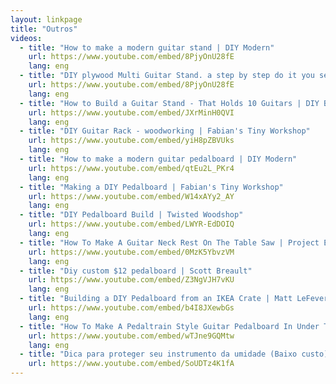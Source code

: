 ```yaml
---
layout: linkpage
title: "Outros"
videos:
  - title: "How to make a modern guitar stand | DIY Modern"
    url: https://www.youtube.com/embed/8PjyOnU28fE
    lang: eng
  - title: "DIY plywood Multi Guitar Stand. a step by step do it you self workshop video | The Massacoustics"
    url: https://www.youtube.com/embed/8PjyOnU28fE
    lang: eng
  - title: "How to Build a Guitar Stand - That Holds 10 Guitars | DIY Builds"
    url: https://www.youtube.com/embed/JXrMinH0QVI
    lang: eng
  - title: "DIY Guitar Rack - woodworking | Fabian's Tiny Workshop"
    url: https://www.youtube.com/embed/yiH8pZBVUks
    lang: eng
  - title: "How to make a modern guitar pedalboard | DIY Modern"
    url: https://www.youtube.com/embed/qtEu2L_PKr4
    lang: eng
  - title: "Making a DIY Pedalboard | Fabian's Tiny Workshop"
    url: https://www.youtube.com/embed/W14xAYy2_AY
    lang: eng
  - title: "DIY Pedalboard Build | Twisted Woodshop"
    url: https://www.youtube.com/embed/LWYR-EdDOIQ
    lang: eng
  - title: "How To Make A Guitar Neck Rest On The Table Saw | Project Electric Guitar"
    url: https://www.youtube.com/embed/0MzK5YbvzVM
    lang: eng
  - title: "Diy custom $12 pedalboard | Scott Breault"
    url: https://www.youtube.com/embed/Z3NgVJH7vKU
    lang: eng
  - title: "Building a DIY Pedalboard from an IKEA Crate | Matt LeFevers"
    url: https://www.youtube.com/embed/b4I8JXewbGs
    lang: eng
  - title: "How To Make A Pedaltrain Style Guitar Pedalboard In Under Ten Minutes And For Less Than $20 | Simon Smith"
    url: https://www.youtube.com/embed/wTJne9GQMtw
    lang: eng
  - title: "Dica para proteger seu instrumento da umidade (Baixo custo) | Alexandre Cesar Luthier"
    url: https://www.youtube.com/embed/SoUDTz4K1fA
---
```

